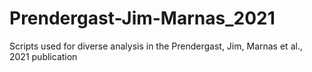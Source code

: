 # Prendergast-Jim-Marnas_2021
Scripts used for diverse analysis in the Prendergast, Jim, Marnas et al., 2021 publication
